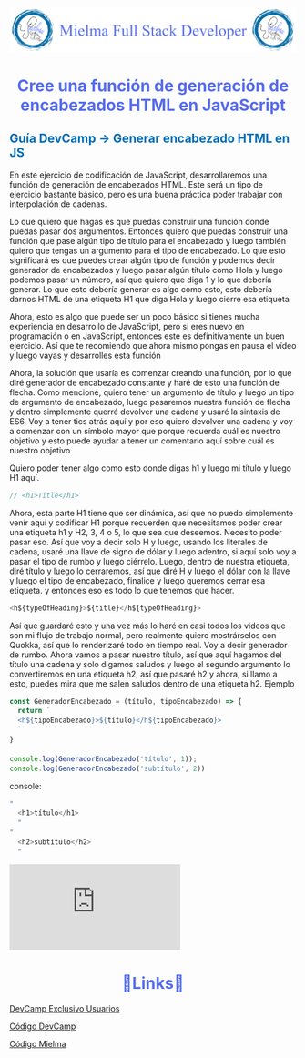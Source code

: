 ![Logo Mielma](image/Logo_Encabezado.png)

# <center><b><font color="#556CEE">Cree una función de generación de encabezados HTML en JavaScript</font></b>
<!-- ## <b><font color="#006cb5"></font></b>
### <font color="#556CEE"></font>
#### <font color="#006cb5"></font> -->
## <b><font color="#006cb5">Guía DevCamp → Generar encabezado HTML en JS</font></b>
En este ejercicio de codificación de JavaScript, desarrollaremos una función de generación de encabezados HTML. Este será un tipo de ejercicio bastante básico, pero es una buena práctica poder trabajar con interpolación de cadenas.

Lo que quiero que hagas es que puedas construir una función donde puedas pasar dos argumentos. Entonces quiero que puedas construir una función que pase algún tipo de título para el encabezado y luego también quiero que tengas un argumento para el tipo de encabezado. Lo que esto significará es que puedes crear algún tipo de función y podemos decir generador de encabezados y luego pasar algún título como Hola y luego podemos pasar un número, así que quiero que diga 1 y lo que debería generar. Lo que esto debería generar es algo como esto, esto debería darnos HTML de una etiqueta H1 que diga Hola y luego cierre esa etiqueta

Ahora, esto es algo que puede ser un poco básico si tienes mucha experiencia en desarrollo de JavaScript, pero si eres nuevo en programación o en JavaScript, entonces este es definitivamente un buen ejercicio. Así que te recomiendo que ahora mismo pongas en pausa el vídeo y luego vayas y desarrolles esta función

Ahora, la solución que usaría es comenzar creando una función, por lo que diré generador de encabezado constante y haré de esto una función de flecha. Como mencioné, quiero tener un argumento de título y luego un tipo de argumento de encabezado, luego pasaremos nuestra función de flecha y dentro simplemente querré devolver una cadena y usaré la sintaxis de ES6. Voy a tener tics atrás aquí y por eso quiero devolver una cadena y voy a comenzar con un símbolo mayor que porque recuerda cuál es nuestro objetivo y esto puede ayudar a tener un comentario aquí sobre cuál es nuestro objetivo

Quiero poder tener algo como esto donde digas h1 y luego mi título y luego H1 aquí.
```js
// <h1>Title</h1>
```
Ahora, esta parte H1 tiene que ser dinámica, así que no puedo simplemente venir aquí y codificar H1 porque recuerden que necesitamos poder crear una etiqueta h1 y H2, 3, 4 o 5, lo que sea que deseemos. Necesito poder pasar eso. Así que voy a decir solo H y luego, usando los literales de cadena, usaré una llave de signo de dólar y luego adentro, si aquí solo voy a pasar el tipo de rumbo y luego ciérrelo. Luego, dentro de nuestra etiqueta, diré título y luego lo cerraremos, así que diré H y luego el dólar con la llave y luego el tipo de encabezado, finalice y luego queremos cerrar esa etiqueta. y entonces eso es todo lo que tenemos que hacer.
```js
<h${typeOfHeading}>${title}</h${typeOfHeading}>
```
Así que guardaré esto y una vez más lo haré en casi todos los videos que son mi flujo de trabajo normal, pero realmente quiero mostrárselos con Quokka, así que lo renderizaré todo en tiempo real. Voy a decir generador de rumbo. Ahora vamos a pasar nuestro título, así que aquí hagamos del título una cadena y solo digamos saludos y luego el segundo argumento lo convertiremos en una etiqueta h2, así que pasaré h2 y ahora, si llamo a esto, puedes mira que me salen saludos dentro de una etiqueta h2.
Ejemplo
```js
const GeneradorEncabezado = (título, tipoEncabezado) => {
  return `
  <h${tipoEncabezado}>${título}</h${tipoEncabezado}>
  `
}

console.log(GeneradorEncabezado('título', 1));
console.log(GeneradorEncabezado('subtítulo', 2))
```
console:
```js
"
  <h1>título</h1>
  "
"
  <h2>subtítulo</h2>
  "
```
![Generar encabezado HTML](https://github.com/ElizabethMaranon/Full-Stack/blob/main/JavaScript/Arrow_Functions/Funci%C3%B3n_generar_encabeza_html_JS.md)


# <center><b><font color="#556CEE">🔗Links🔗</font></b>

[DevCamp Exclusivo Usuarios](https://basque.devcamp.com/pt-full-stack-development-javascript-python-react/guide/build-html-heading-generator-function-javascript)  

[Código DevCamp](https://gist.github.com/jordanhudgens/f3c70c323c5ec86b814ee5d04a953be7)

[Código Mielma](https://codepen.io/ElizabethMaranon/pen/gOJeaVG)

<!-- Ordenar enlaces -->